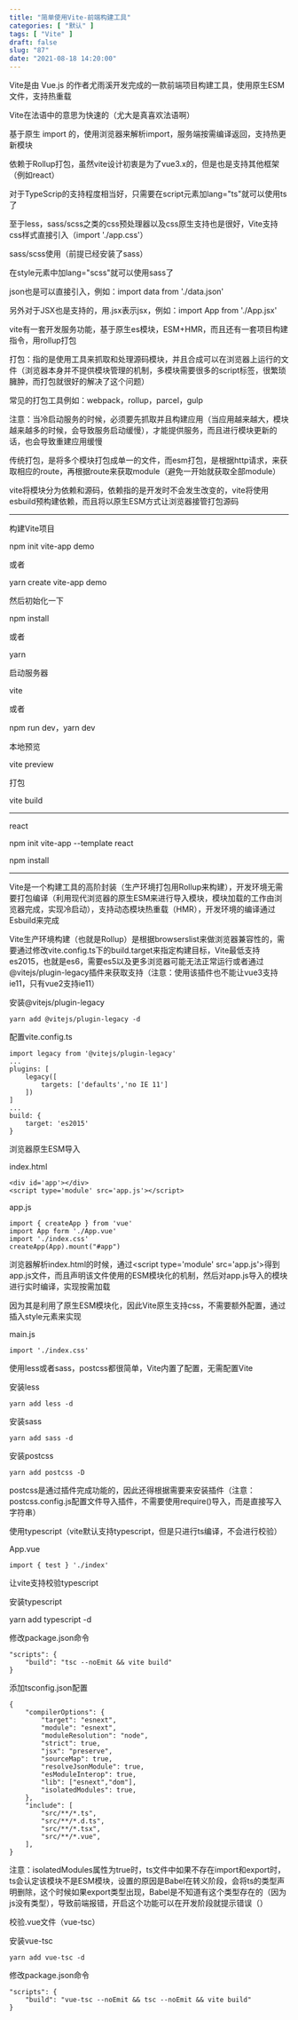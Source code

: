 ```yaml
---
title: "简单使用Vite-前端构建工具"
categories: [ "默认" ]
tags: [ "Vite" ]
draft: false
slug: "87"
date: "2021-08-18 14:20:00"
---
```


Vite是由 Vue.js 的作者尤雨溪开发完成的一款前端项目构建工具，使用原生ESM文件，支持热重载

Vite在法语中的意思为快速的（尤大是真喜欢法语啊）

基于原生 import 的，使用浏览器来解析import，服务端按需编译返回，支持热更新模块

依赖于Rollup打包，虽然vite设计初衷是为了vue3.x的，但是也是支持其他框架（例如react）

对于TypeScrip的支持程度相当好，只需要在script元素加lang="ts"就可以使用ts了

至于less，sass/scss之类的css预处理器以及css原生支持也是很好，Vite支持css样式直接引入（import './app.css'）

sass/scss使用（前提已经安装了sass）

在style元素中加lang="scss"就可以使用sass了

json也是可以直接引入，例如：import data from './data.json'


另外对于JSX也是支持的，用.jsx表示jsx，例如：import App from './App.jsx'


vite有一套开发服务功能，基于原生es模块，ESM+HMR，而且还有一套项目构建指令，用rollup打包

打包：指的是使用工具来抓取和处理源码模块，并且合成可以在浏览器上运行的文件（浏览器本身并不提供模块管理的机制，多模块需要很多的script标签，很繁琐臃肿，而打包就很好的解决了这个问题）

常见的打包工具例如：webpack，rollup，parcel，gulp


注意：当冷启动服务的时候，必须要先抓取并且构建应用（当应用越来越大，模块越来越多的时候，会导致服务启动缓慢），才能提供服务，而且进行模块更新的话，也会导致重建应用缓慢


传统打包，是将多个模块打包成单一的文件，而esm打包，是根据http请求，来获取相应的route，再根据route来获取module（避免一开始就获取全部module）

vite将模块分为依赖和源码，依赖指的是开发时不会发生改变的，vite将使用esbuild预构建依赖，而且将以原生ESM方式让浏览器接管打包源码






---

构建Vite项目

npm init vite-app demo

或者

yarn create vite-app demo

然后初始化一下

npm install

或者

yarn 


启动服务器

vite

或者

npm run dev，yarn dev

本地预览

vite preview

打包

vite build



---


react


npm init vite-app --template react

npm install




---






Vite是一个构建工具的高阶封装（生产环境打包用Rollup来构建），开发环境无需要打包编译（利用现代浏览器的原生ESM来进行导入模块，模块加载的工作由浏览器完成，实现冷启动），支持动态模块热重载（HMR），开发环境的编译通过Esbuild来完成


Vite生产环境构建（也就是Rollup）是根据browserslist来做浏览器兼容性的，需要通过修改vite.config.ts下的build.target来指定构建目标，Vite最低支持es2015，也就是es6，需要es5以及更多浏览器可能无法正常运行或者通过@vitejs/plugin-legacy插件来获取支持（注意：使用该插件也不能让vue3支持ie11，只有vue2支持ie11）

安装@vitejs/plugin-legacy

    yarn add @vitejs/plugin-legacy -d

配置vite.config.ts

    import legacy from '@vitejs/plugin-legacy'
    ...
    plugins: [
        legacy([
            targets: ['defaults','no IE 11']
        ])
    ]
    ...
    build: {
        target: 'es2015'
    }



浏览器原生ESM导入

index.html
 
    <div id='app'></div>
    <script type='module' src='app.js'></script>

app.js

    import { createApp } from 'vue'
    import App form './App.vue'
    import './index.css'
    createApp(App).mount("#app")



浏览器解析index.html的时候，通过\<script type='module' src='app.js'>得到app.js文件，而且声明该文件使用的ESM模块化的机制，然后对app.js导入的模块进行实时编译，实现按需加载


因为其是利用了原生ESM模块化，因此Vite原生支持css，不需要额外配置，通过插入style元素来实现

main.js

    import './index.css'


使用less或者sass，postcss都很简单，Vite内置了配置，无需配置Vite

安装less

    yarn add less -d

安装sass

    yarn add sass -d

安装postcss

    yarn add postcss -D

postcss是通过插件完成功能的，因此还得根据需要来安装插件（注意：postcss.config.js配置文件导入插件，不需要使用require()导入，而是直接写入字符串）


使用typescript（vite默认支持typescript，但是只进行ts编译，不会进行校验）

App.vue

    import { test } './index'


让vite支持校验typescript

安装typescript

yarn add typescript -d



修改package.json命令

    "scripts": {
        "build": "tsc --noEmit && vite build"
    }


添加tsconfig.json配置

    {
        "compilerOptions": {
            "target": "esnext",
            "module": "esnext",
            "moduleResolution": "node",
            "strict": true,
            "jsx": "preserve",
            "sourceMap": true,
            "resolveJsonModule": true,
            "esModuleInterop": true,
            "lib": ["esnext","dom"],
            "isolatedModules": true,
        },
        "include": [
            "src/**/*.ts",
            "src/**/*.d.ts",
            "src/**/*.tsx",
            "src/**/*.vue",
        ],
    }


注意：isolatedModules属性为true时，ts文件中如果不存在import和export时，ts会认定该模块不是ESM模块，设置的原因是Babel在转义阶段，会将ts的类型声明删除，这个时候如果export类型出现，Babel是不知道有这个类型存在的（因为js没有类型），导致前端报错，开启这个功能可以在开发阶段就提示错误（）

校验.vue文件（vue-tsc）

安装vue-tsc

    yarn add vue-tsc -d


修改package.json命令


    "scripts": {
        "build": "vue-tsc --noEmit && tsc --noEmit && vite build"
    }





















